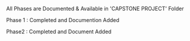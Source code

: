 All Phases are Documented & Available in 'CAPSTONE PROJECT' Folder



Phase 1 : Completed and Documention Added

Phase2 : Completed and Document Added

